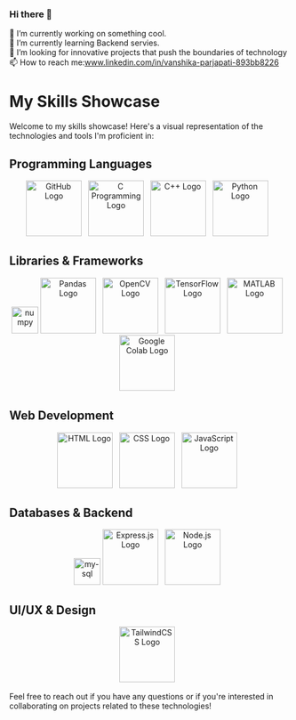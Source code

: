 ### Hi there 👋


 🔭 I’m currently working on something cool.<br>
 🌱 I’m currently learning Backend servies.<br>
 🤔 I’m looking for innovative projects that push the boundaries of technology<br>
 📫 How to reach me:www.linkedin.com/in/vanshika-parjapati-893bb8226<br>


# My Skills Showcase

Welcome to my skills showcase! Here's a visual representation of the technologies and tools I'm proficient in:

## Programming Languages

<p align="center">
  <img src="https://github.com/github.png" width="100" height="100" alt="GitHub Logo">&nbsp;&nbsp;
  <img src="https://upload.wikimedia.org/wikipedia/commons/3/35/Tux.svg" width="100" height="100" alt="C Programming Logo">&nbsp;&nbsp;
  <img src="https://upload.wikimedia.org/wikipedia/commons/1/18/ISO_C%2B%2B_Logo.svg" width="100" height="100" alt="C++ Logo">&nbsp;&nbsp;
  <img src="https://www.python.org/static/community_logos/python-logo.png" width="100" height="100" alt="Python Logo">&nbsp;&nbsp;
</p>

## Libraries & Frameworks

<p align="center">
  <img width="48" height="48" src="https://img.icons8.com/color/48/numpy.png" alt="numpy"/>
  <img src="https://pandas.pydata.org/static/img/pandas.svg" width="100" height="100" alt="Pandas Logo">&nbsp;&nbsp;
  <img src="https://opencv.org/wp-content/uploads/2020/07/OpenCV_logo_no_text.png" width="100" height="100" alt="OpenCV Logo">&nbsp;&nbsp;
  <img src="https://upload.wikimedia.org/wikipedia/commons/thumb/2/2d/Tensorflow_logo.svg/320px-Tensorflow_logo.svg.png" width="100" height="100" alt="TensorFlow Logo">&nbsp;&nbsp;
  <img src="https://www.mathworks.com/content/dam/mathworks/logos/products/matlab.svg" width="100" height="100" alt="MATLAB Logo">&nbsp;&nbsp;
  <img src="https://colab.research.google.com/img/colab_favicon_256px.png" width="100" height="100" alt="Google Colab Logo">&nbsp;&nbsp;
</p>

## Web Development

<p align="center">
  <img src="https://upload.wikimedia.org/wikipedia/commons/6/61/HTML5_logo_and_wordmark.svg" width="100" height="100" alt="HTML Logo">&nbsp;&nbsp;
  <img src="https://upload.wikimedia.org/wikipedia/commons/d/d5/CSS3_logo_and_wordmark.svg" width="100" height="100" alt="CSS Logo">&nbsp;&nbsp;
  <img src="https://upload.wikimedia.org/wikipedia/commons/6/6a/JavaScript-logo.png" width="100" height="100" alt="JavaScript Logo">&nbsp;&nbsp;
</p>

## Databases & Backend

<p align="center">
  <img width="48" height="48" src="https://img.icons8.com/color/48/my-sql.png" alt="my-sql"/>
  <img src="https://upload.wikimedia.org/wikipedia/commons/6/64/Expressjs.png" width="100" height="100" alt="Express.js Logo">&nbsp;&nbsp;
  <img src="https://upload.wikimedia.org/wikipedia/commons/d/d9/Node.js_logo.svg" width="100" height="100" alt="Node.js Logo">&nbsp;&nbsp;
</p>

## UI/UX & Design

<p align="center">
  <img src="https://tailwindcss.com/_next/static/media/twitter-square.622d7263e4266d8f04c29e6f97273d2d.png" width="100" height="100" alt="TailwindCSS Logo">&nbsp;&nbsp;
  <!-- Add any other design-related logos here -->
</p>

Feel free to reach out if you have any questions or if you're interested in collaborating on projects related to these technologies!

